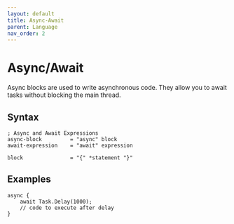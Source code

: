 ```yaml
---
layout: default
title: Async-Await
parent: Language
nav_order: 2
---
```


# Async/Await

Async blocks are used to write asynchronous code. They allow you to await tasks without blocking the main thread.

## Syntax

```abnf
; Async and Await Expressions
async-block         = "async" block
await-expression    = "await" expression

block               = "{" *statement "}"
```

## Examples

```xs
async {
    await Task.Delay(1000);
    // code to execute after delay
}
```

